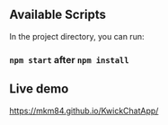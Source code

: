 
## Available Scripts
In the project directory, you can run:
### `npm start` after `npm install`

## Live demo
https://mkm84.github.io/KwickChatApp/

